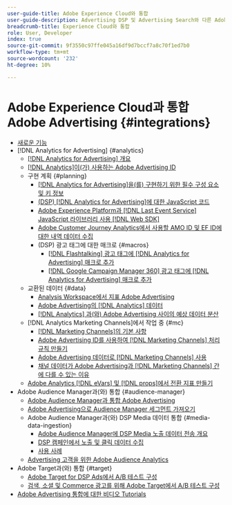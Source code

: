 ```yaml
---
user-guide-title: Adobe Experience Cloud와 통합
user-guide-description: Advertising DSP 및 Advertising Search와 다른 Adobe Experience Cloud 제품 및 서비스와의 통합에 대해 알아봅니다.
breadcrumb-title: Experience Cloud와 통합
role: User, Developer
index: true
source-git-commit: 9f3550c97ffe045a16df9d7bccf7a8c70f1ed7b0
workflow-type: tm+mt
source-wordcount: '232'
ht-degree: 10%

---
```



# Adobe Experience Cloud과 통합 Adobe Advertising {#integrations}

<!--  ADD LATER: and Adobe Experience Platform -->

+ [새로운 기능](/help/integrations/home.md)
+ [!DNL Analytics for Advertising] {#analytics}
   + [ [!DNL Analytics for Advertising] 개요](/help/integrations/analytics/overview.md)
   + [ [!DNL Analytics]이(가) 사용하는 Adobe Advertising ID](/help/integrations/analytics/ids.md)
   + 구현 계획 {#planning}
      + [ [!DNL Analytics for Advertising]을(를) 구현하기 위한 필수 구성 요소 및 키 정보](/help/integrations/analytics/prerequisites.md)
      + [(DSP)  [!DNL Analytics for Advertising]에 대한 JavaScript 코드](/help/integrations/analytics/javascript.md)
      + [Adobe Experience Platform과  [!DNL Last Event Service] JavaScript 라이브러리 사용 [!DNL Web SDK]](/help/integrations/analytics/web-sdk.md)
      + [Adobe Customer Journey Analytics에서 사용할 AMO ID 및 EF ID에 대한 내역 데이터 수집](/help/integrations/analytics/rvars-to-evars.md)
      + (DSP) 광고 태그에 대한 매크로 {#macros}
         + [ [!DNL Flashtalking] 광고 태그에  [!DNL Analytics for Advertising] 매크로 추가](/help/integrations/analytics/macros-flashtalking.md)
         + [ [!DNL Google Campaign Manager 360] 광고 태그에  [!DNL Analytics for Advertising] 매크로 추가](/help/integrations/analytics/macros-google-campaign-manager.md)
   + 교환된 데이터 {#data}
      + [Analysis Workspace에서 지표 Adobe Advertising](/help/integrations/analytics/advertising-metrics-in-analytics.md)
      + [Adobe Advertising의 [!DNL Analytics] 데이터](/help/integrations/analytics/analytics-data-in-advertising.md)
      + [ [!DNL Analytics] 과(와) Adobe Advertising 사이의 예상 데이터 분산](/help/integrations/analytics/data-variances.md)
   + [!DNL Analytics Marketing Channels]에서 작업 중 {#mc}
      + [ [!DNL Marketing Channels]의 기본 사항](/help/integrations/analytics/marketing-channels/mc-overview.md)
      + [Adobe Advertising ID를 사용하여  [!DNL Marketing Channels] 처리 규칙 만들기](/help/integrations/analytics/marketing-channels/mc-ids.md)
      + [Adobe Advertising 데이터로  [!DNL Marketing Channels] 사용](/help/integrations/analytics/marketing-channels/mc-ac-data.md)
      + [채널 데이터가 Adobe Advertising과  [!DNL Marketing Channels] 간에 다를 수 있는 이유](/help/integrations/analytics/marketing-channels/mc-data-variances.md)
   + [Adobe Analytics [!DNL eVars] 및 [!DNL props]에서 전환 지표 만들기](/help/integrations/analytics/conversion-metrics-from-evars.md)
+ Adobe Audience Manager과(와) 통합 {#audience-manager}
   + [Adobe Audience Manager과 통합 Adobe Advertising](/help/integrations/audience-manager/overview.md)
   + [Adobe Advertising으로 Audience Manager 세그먼트 가져오기](/help/integrations/audience-manager/import-audiences.md)
   + Adobe Audience Manager과(와) DSP Media 데이터 통합 {#media-data-ingestion}
      + [Adobe Audience Manager에 DSP Media 노출 데이터 전송 개요](/help/integrations/audience-manager/media-data-integration/overview.md)
      + [DSP 캠페인에서 노출 및 클릭 데이터 수집](/help/integrations/audience-manager/media-data-integration/collect.md)
      + [사용 사례](/help/integrations/audience-manager/media-data-integration/use-cases.md)
   + [Advertising 고객을 위한 Adobe Audience Analytics](/help/integrations/audience-manager/audience-analytics.md)
+ Adobe Target과(와) 통합 {#target}
   + [Adobe Target for DSP Ads에서 A/B 테스트 구성](/help/integrations/target/ab-tests-dsp.md)
   + [검색, 소셜 및 Commerce 광고를 위해 Adobe Target에서 A/B 테스트 구성](/help/integrations/target/ab-tests-search.md)
+ [Adobe Advertising 통합에 대한 비디오 Tutorials](https://experienceleague.adobe.com/docs/advertising-learn/tutorials/overview.html?lang=ko)<!-- rename if the tutorials TOC structure changes -->
